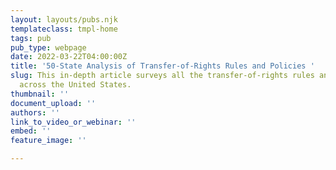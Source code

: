 ```yaml
---
layout: layouts/pubs.njk
templateclass: tmpl-home
tags: pub
pub_type: webpage
date: 2022-03-22T04:00:00Z
title: '50-State Analysis of Transfer-of-Rights Rules and Policies '
slug: This in-depth article surveys all the transfer-of-rights rules and policies
  across the United States.
thumbnail: ''
document_upload: ''
authors: ''
link_to_video_or_webinar: ''
embed: ''
feature_image: ''

---
```

